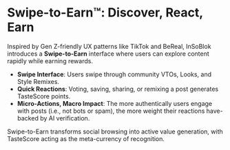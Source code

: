 # Swipe-to-Earn™: Discover, React, Earn

Inspired by Gen Z-friendly UX patterns like TikTok and BeReal, InSoBlok introduces a **Swipe-to-Earn** interface where users can explore content rapidly while earning rewards.

* **Swipe Interface**: Users swipe through community VTOs, Looks, and Style Remixes.
* **Quick Reactions**: Voting, saving, sharing, or remixing a post generates TasteScore points.
* **Micro-Actions, Macro Impact**: The more authentically users engage with posts (i.e., not bots or spam), the more weight their reactions have-backed by AI verification.

Swipe-to-Earn transforms social browsing into active value generation, with TasteScore acting as the meta-currency of recognition.

